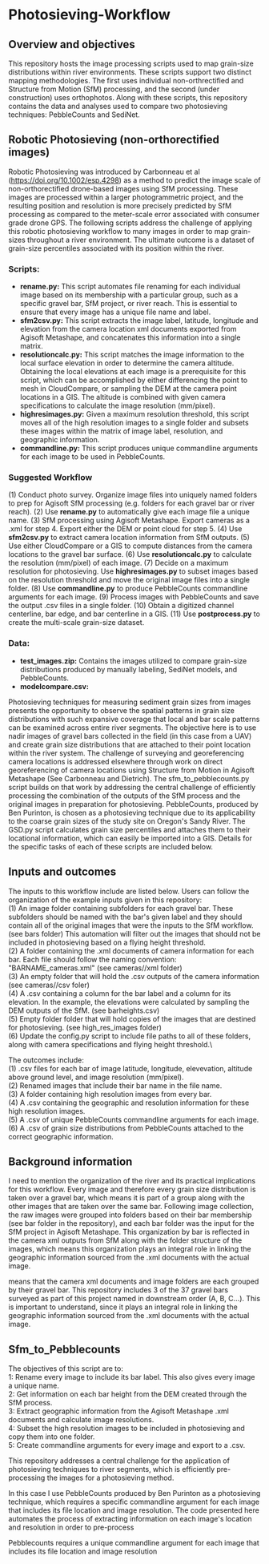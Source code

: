# Photosieving-Workflow

## Overview and objectives
This repository hosts the image processing scripts used to map grain-size distributions within river environments. These scripts support two distinct mapping methodologies. The first uses individual non-orthrectified and Structure from Motion (SfM) processing, and the second (under construction) uses orthophotos. Along with these scripts, this repository contains the data and analyses used to compare two photosieving techniques: PebbleCounts and SediNet.

## Robotic Photosieving (non-orthorectified images)
Robotic Photosieving was introduced by Carbonneau et al (https://doi.org/10.1002/esp.4298) as a method to predict the image scale of non-orthorectified drone-based images using SfM processing. These images are processed within a larger photogrammetric project, and the resulting position and resolution is more precisely predicted by SfM processing as compared to the meter-scale error associated with consumer grade drone GPS. The following scripts address the challenge of applying this robotic photosieving workflow to many images in order to map grain-sizes throughout a river environment. The ultimate outcome is a dataset of grain-size percentiles associated with its position within the river.

### Scripts: 
- **rename.py:** This script automates file renaming for each individual image based on its membership with a particular group, such as a specific gravel bar, SfM project, or river reach. This is essential to ensure that every image has a unique file name and label.
- **sfm2csv.py:** This script extracts the image label, latitude, longitude and elevation from the camera location xml documents exported from Agisoft Metashape, and concatenates this information into a single matrix.
- **resolutioncalc.py:** This script matches the image information to the local surface elevation in order to determine the camera altitude. Obtaining the local elevations at each image is a prerequisite for this script, which can be accomplished by either differencing the point to mesh in CloudCompare, or sampling the DEM at the camera point locations in a GIS. The altitude is combined with given camera specifications to calculate the image resolution (mm/pixel).
- **highresimages.py:** Given a maximum resolution threshold, this script moves all of the high resolution images to a single folder and subsets these images within the matrix of image label, resolution, and geographic information.
- **commandline.py:** This script produces unique commandline arguments for each image to be used in PebbleCounts.

### Suggested Workflow
(1) Conduct photo survey. Organize image files into uniquely named folders to prep for Agisoft SfM processing (e.g. folders for each gravel bar or river reach).
(2) Use **rename.py** to automatically give each image file a unique name.
(3) SfM processing using Agisoft Metashape. Export cameras as a .xml for step 4. Export either the DEM or point cloud for step 5.
(4) Use **sfm2csv.py** to extract camera location information from SfM outputs.
(5) Use either CloudCompare or a GIS to compute distances from the camera locations to the gravel bar surface.
(6) Use **resolutioncalc.py** to calculate the resolution (mm/pixel) of each image.
(7) Decide on a maximum resolution for photosieving. Use **highresimages.py** to subset images based on the resolution threshold and move the original image files into a single folder.
(8) Use **commandline.py** to produce PebbleCounts commandline arguments for each image.
(9) Process images with PebbleCounts and save the output .csv files in a single folder.
(10) Obtain a digitized channel centerline, bar edge, and bar centerline in a GIS.
(11) Use **postprocess.py** to create the multi-scale grain-size dataset.

### Data:

- **test_images.zip:** Contains the images utilized to compare grain-size distributions produced by manually labeling, SediNet models, and PebbleCounts.
- **modelcompare.csv:** 

Photosieving techniques for measuring sediment grain sizes from images presents the opportunity to observe the spatial patterns in grain size distributions with such expansive coverage that local and bar scale patterns can be examined across entire river segments. The objective here is to use nadir images of gravel bars collected in the field (in this case from a UAV) and create grain size distributions that are attached to their point location within the river system.  The challenge of surveying and georeferencing camera locations is addressed elsewhere through work on direct georeferencing of camera locations using Structure from Motion in Agisoft Metashape (See Carbonneau and Dietrich). The sfm_to_pebblecounts.py script builds on that work by addressing the central challenge of efficiently processing the combination of the outputs of the SfM process and the original images in preparation for photosieving. PebbleCounts, produced by Ben Purinton, is chosen as a photosieving technique due to its applicability to the coarse grain sizes of the study site on Oregon's Sandy River. The GSD.py script calculates grain size percentiles and attaches them to their locational information, which can easily be imported into a GIS. Details for the specific tasks of each of these scripts are included below.


## Inputs and outcomes
The inputs to this workflow include are listed below. Users can follow the organization of the example inputs given in this repository:\
(1) An image folder containing subfolders for each gravel bar. These subfolders should be named with the bar's given label and they should contain all of the original images    that were the inputs to the SfM workflow. (see bars folder) This automation will filter out the images that should not be included in photosieving based on a flying height     threshold.\
(2) A folder containing the .xml documents of camera information for each bar. Each file should follow the naming convention: "BARNAME_cameras.xml" (see cameras//xml folder)\
(3) An empty folder that will hold the .csv outputs of the camera information (see cameras//csv foler)\
(4) A .csv containing a column for the bar label and a column for its elevation. In the example, the elevations were calculated by sampling the DEM outputs of the SfM. (see         barheights.csv)\
(5) Empty folder folder that will hold copies of the images that are destined for photosieving. (see high_res_images folder)\
(6) Update the config.py script to include file paths to all of these folders, along with camera specifications and flying height threshold.\

The outcomes include:\
(1) .csv files for each bar of image latitude, longitude, elevevation, altitude above ground level, and image resolution (mm/pixel).\
(2) Renamed images that include their bar name in the file name.\
(3) A folder containing high resolution images from every bar.\
(4) A .csv containing the geographic and resolution information for these high resolution images.\
(5) A .csv of unique PebbleCounts commandline arguments for each image.\
(6) A .csv of grain size distributions from PebbleCounts attached to the correct geographic information.
 

## Background information
I need to mention the organization of the river and its practical implications for this workflow. Every image and therefore every grain size distribution is taken over a gravel bar, which means it is part of a group along with the other images that are taken over the same bar. Following image collection, the raw images were grouped into folders based on their bar membership (see bar folder in the repository), and each bar folder was the input for the SfM project in Agisoft Metashape. This organization by bar is reflected in the camera xml outputs from SfM along with the folder structure of the images, which means this organization plays an integral role in linking the geographic information sourced from the .xml documents with the actual image.

means that the camera xml documents and image folders are each grouped by their gravel bar. This repository includes 3 of the 37 gravel bars surveyed as part of this project named in downstream order (A, B, C...). This is important to understand, since it plays an integral role in linking the geographic information sourced from the .xml documents with the actual image.

## Sfm_to_Pebblecounts
The objectives of this script are to:\
  1: Rename every image to include its bar label. This also gives every image a unique name.\
  2: Get information on each bar height from the DEM created through the SfM process.\
  3: Extract geographic information from the Agisoft Metashape .xml documents and calculate image resolutions.\
  4: Subset the high resolution images to be included in photosieving and copy them into one folder.\
  5: Create commandline arguments for every image and export to a .csv.


This repository addresses a central challenge for the application of photosieving techniques to river segments, which is efficiently pre-processing the images for a photosieving method. 

In this case I use PebbleCounts produced by Ben Purinton as a photosieving technique, which requires a specific commandline argument for each image that includes its file location and image resolution. The code presented here automates the process of 
extracting information on each image's location and resolution in order to pre-process 

Pebblecounts requires a unique commandline argument for each image that includes its file location and image resolution
